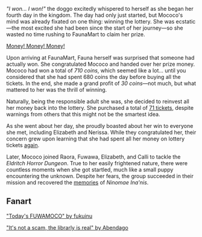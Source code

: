 _"I won... I won!"_ the doggo excitedly whispered to herself as she began her fourth day in the kingdom. The day had only just started, but Mococo's mind was already fixated on one thing: winning the lottery. She was ecstatic—the most excited she had been since the start of her journey—so she wasted no time rushing to FaunaMart to claim her prize.

[Money! Money! Money!](#embed:https://www.youtube.com/live/zh0satM3cEs?t=476)

Upon arriving at FaunaMart, Fauna herself was surprised that someone had actually won. She congratulated Mococo and handed over her prize money. Mococo had won a total of _710 coins_, which seemed like a lot... until you considered that she had spent 680 coins the day before buying all the tickets. In the end, she made a grand profit of _30 coins_—not much, but what mattered to her was the thrill of winning.

Naturally, being the responsible adult she was, she decided to reinvest all her money back into the lottery. She purchased a total of [71 tickets](https://www.youtube.com/live/zh0satM3cEs?feature=shared&t=515), despite warnings from others that this might not be the smartest idea.

As she went about her day, she proudly boasted about her win to everyone she met, including Elizabeth and Nerissa. While they congratulated her, their concern grew upon learning that she had spent all her money on lottery tickets [again](https://www.youtube.com/live/zh0satM3cEs?feature=shared&t=1395).

Later, Mococo joined Raora, Fuwawa, Elizabeth, and Calli to tackle the _Eldritch Horror Dungeon_. True to her easily frightened nature, there were countless moments when she got startled, much like a small puppy encountering the unknown. Despite her fears, the group succeeded in their mission and recovered the [memories](https://www.youtube.com/live/zh0satM3cEs?feature=shared&t=3965) of _Ninomae Ina'nis_.

## Fanart

["Today's FUWAMOCO" by fukuinu](https://x.com/fukuinu_daddy/status/1831329880249905569)

["It's not a scam, the librarly is real" by Abendago](https://x.com/Abendag0/status/1831627938883891257)
